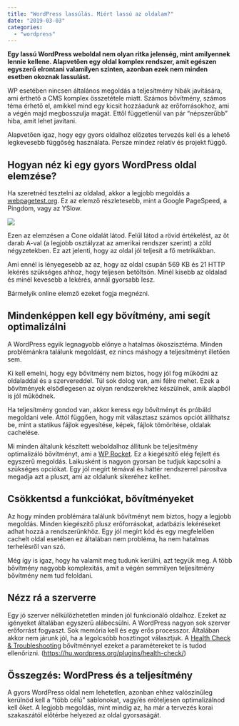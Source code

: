 ```yaml
---
title: "WordPress lassúlás. Miért lassú az oldalam?"
date: "2019-03-03"
categories: 
  - "wordpress"
---
```


**Egy lassú WordPress weboldal nem olyan ritka jelenség, mint amilyennek lennie kellene. Alapvetően egy oldal komplex rendszer, amit egészen egyszerű elrontani valamilyen szinten, azonban ezek nem minden esetben okoznak lassulást.**

WP esetében nincsen általános megoldás a teljesítmény hibák javítására, ami érthető a CMS komplex összetétele miatt. Számos bővítmény, számos téma érhető el, amikkel mind egy kicsit hozzáadunk az erőforrásokhoz, ami a végén majd megbosszulja magát. Ettől függetlenül van pár “népszerűbb” hiba, amit lehet javítani.

Alapvetően igaz, hogy egy gyors oldalhoz előzetes tervezés kell és a lehető legkevesebb függőség használata. Persze mindez relatív és projekt függő.

## Hogyan néz ki egy gyors WordPress oldal elemzése?

Ha szeretnéd tesztelni az oldalad, akkor a legjobb megoldás a [webpagetest.org](http://webpagetest.org/). Ez az elemző részletesebb, mint a Google PageSpeed, a Pingdom, vagy az YSlow.

![](images/webpagetest-cone-results.png)

Ezen az elemzésen a Cone oldalát látod. Felül látod a rövid értékelést, az öt darab A-val (a legjobb osztályzat az amerikai rendszer szerint) a zöld négyzetekben. Ez azt jelenti, hogy az oldal jól teljesít a fő metrikákban.

Ami ennél is lényegesebb az az, hogy az oldal csupán 569 KB és 21 HTTP lekérés szükséges ahhoz, hogy teljesen betöltsön. Minél kisebb az oldalad és minél kevesebb a lekérés, annál gyorsabb lesz.

Bármelyik online elemző ezeket fogja megnézni.

## Mindenképpen kell egy bővítmény, ami segít optimalizálni

A WordPress egyik legnagyobb előnye a hatalmas ökoszisztéma. Minden problémánkra találunk megoldást, ez nincs máshogy a teljesítményt illetően sem.

Ki kell emelni, hogy egy bővítmény nem biztos, hogy jól fog működni az oldaladdal és a szervereddel. Túl sok dolog van, ami félre mehet. Ezek a bővítmények elsődlegesen az olyan rendszerekhez készülnek, amik alapból is jól működnek.

Ha teljesítmény gondod van, akkor keress egy bővítményt és próbáld megoldani vele. Attól függően, hogy mit választasz számos opciót állíthatsz be, mint a statikus fájlok egyesítése, képek, fájlok tömörítése, oldalak cachelése.

Mi minden általunk készített weboldalhoz állítunk be teljesítmény optimalizáló bővítményt, ami a [WP Rocket](https://wp-rocket.me/). Ez a kiegészítő elég fejlett és egyszerű megoldás. Laikusként is nagyon gyorsan be tudjuk kapcsolni a szükséges opciókat. Egy jól megírt témával és háttér rendszerrel párosítva megadja azt a pluszt, ami az oldalunk sikeréhez kellhet.

## Csökkentsd a funkciókat, bővítményeket

Az hogy minden problémára találunk bővítményt nem biztos, hogy a legjobb megoldás. Minden kiegészítő plusz erőforrásokat, adatbázis lekéréseket adhat hozzá a rendszerünkhöz. Egy jól megírt kód és egy megfelelően cachelt oldal esetében ez általában nem probléma, ha nem hatalmas terhelésről van szó.

Még így is igaz, hogy ha valamit meg tudunk kerülni, azt tegyük meg. A több bővítmény nagyobb komplexitás, amit a végén semmilyen teljesítmény bővítmény nem tud feloldani.

## Nézz rá a szerverre

Egy jó szerver nélkülözhetetlen minden jól funkcionáló oldalhoz. Ezeket az igényeket általában egyszerű alábecsülni. A WordPress nagyon sok szerver erőforrást fogyaszt. Sok memória kell és egy erős processzor. Általában akkor nem járunk jól, ha a legolcsóbb hosztingot választjuk. A [Health Check & Troubleshooting](https://hu.wordpress.org/plugins/health-check/) bővítménnyel ezeket a paramétereket te is tudod ellenőrizni. (https://hu.wordpress.org/plugins/health-check/)

## Összegzés: WordPress és a teljesítmény

A gyors WordPress oldal nem lehetetlen, azonban ehhez valószínűleg kerülnöd kell a “több célú” sablonokat, vagy/és erőteljesen optimalizálnod kell őket. A legjobb megoldás, mint mindig az, ha már a tervezés korai szakaszától előtérbe helyezed az oldal gyorsaságát.
